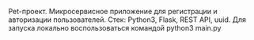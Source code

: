 Pet-проект. Микросервисное приложение для регистрации и авторизации пользователей.
Стек: Python3, Flask, REST API, uuid. 
Для запуска локально воспользоваться командой python3 main.py
